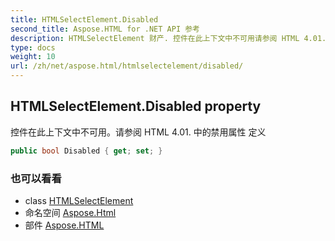 ```yaml
---
title: HTMLSelectElement.Disabled
second_title: Aspose.HTML for .NET API 参考
description: HTMLSelectElement 财产. 控件在此上下文中不可用请参阅 HTML 4.01. 中的禁用属性 定义
type: docs
weight: 10
url: /zh/net/aspose.html/htmlselectelement/disabled/
---
```

## HTMLSelectElement.Disabled property

控件在此上下文中不可用。请参阅 HTML 4.01. 中的禁用属性 定义

```csharp
public bool Disabled { get; set; }
```

### 也可以看看

* class [HTMLSelectElement](../)
* 命名空间 [Aspose.Html](../../htmlselectelement/)
* 部件 [Aspose.HTML](../../../)


